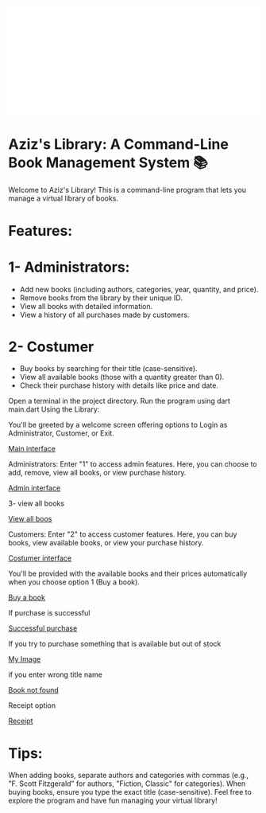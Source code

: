 ![Tuwaiq](./bin/images/TuwaiqAcademy.png)
# Aziz's Library: A Command-Line Book Management System 📚

Welcome to Aziz's Library!  This is a command-line program that lets you manage a virtual library of books.

# Features:



# 1- Administrators:
<ul>
<li>Add new books (including authors, categories, year, quantity, and price).
</li>
<li>Remove books from the library by their unique ID.
</li>
<li>View all books with detailed information.
</li>
<li>View a history of all purchases made by customers.
</li>
</ul>

# 2- Costumer 
<ul>
<li>Buy books by searching for their title (case-sensitive).
</li>
<li>View all available books (those with a quantity greater than 0).
</li>
<li>Check their purchase history with details like price and date.
</li>
</ul>



Open a terminal in the project directory.
Run the program using dart main.dart
Using the Library:

You'll be greeted by a welcome screen offering options to Login as Administrator, Customer, or Exit.

[Main interface](./bin/images/main%20interface.png)

Administrators: Enter "1" to access admin features. Here, you can choose to add, remove, view all books, or view purchase history.

[Admin interface](./bin/images/admin%20interface.png)

3- view all books

[View all boos](./bin/images/admin%20view%20all%20books.png)

Customers: Enter "2" to access customer features. Here, you can buy books, view available books, or view your purchase history.

[Costumer interface](./bin/images/costumer%20interface.png)

You'll be provided with the available books and their prices automatically when you choose option 1 (Buy a book).

[Buy a book](./bin/images/buy%20a%20book.png)

If purchase is successful

[Successful purchase](./bin/images/successful%20purchase.png)

If you try to purchase something that is available but out of stock

[My Image](./bin/images/out%20of%20stock.png)

if you enter wrong title name

[Book not found](./bin/images/book%20not%20found.png)

Receipt option

[Receipt](./bin/images/receipt.png)

# Tips:

When adding books, separate authors and categories with commas (e.g., "F. Scott Fitzgerald" for authors, "Fiction, Classic" for categories).
When buying books, ensure you type the exact title (case-sensitive).
Feel free to explore the program and have fun managing your virtual library!

